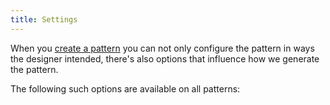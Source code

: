 ```yaml
---
title: Settings
---
```


When you [create a pattern](/create/) you can not only configure the pattern in ways the designer intended, there's also options that influence how we generate the pattern.

The following such options are available on all patterns:

<ReadMore root='docs/about/patterns/settings' />
